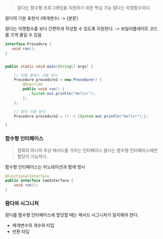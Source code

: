 > 람다는 함수형 프로그래밍을 지원하기 위한 핵심 기능 
> 람다는 익명함수이다.

람다의 기본 표현식
(매개변수) -> {본문}

람다는 익명함수를 보다 간편하게 작성할 수 있도록 지원한다.
-> 보일러플레이트 코드를 크게 줄일 수 있음
```java
interface Procedure {
   void run();
}


public static void main(String[] args) {

	// 익명 클래스 사용 방식
	Procedure procedure1 = new Procedure() {
		@Override
		public void run() {
			System.out.println("Hello!");
		};
	};

	// 람다 사용 방식
	Procedure procedure2 = () -> {System.out.println("Hello!");};

}
```

### 함수형 인터페이스
> 정확히 하나의 추상 메서드를 가지는 인터페이스
> 람다는 함수형 인터페이스에만 할당이 가능하다.

함수형 인터페이스는 어노테이션과 함께 명시

```java
@FunctionalInterface
public interface SamInterface {
	void run();
}
```

### 람다와 시그니처
람다를 함수형 인터페이스에 할당할 때는 메서드 시그니처가 일치해야 한다. 
- 매개변수의 개수와 타입
- 반환 타입

